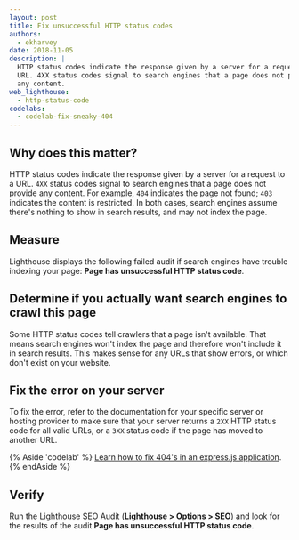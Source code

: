 ```yaml
---
layout: post
title: Fix unsuccessful HTTP status codes
authors:
  - ekharvey
date: 2018-11-05
description: |
  HTTP status codes indicate the response given by a server for a request to a
  URL. 4XX status codes signal to search engines that a page does not provide
  any content.
web_lighthouse:
  - http-status-code
codelabs:
  - codelab-fix-sneaky-404
---
```


## Why does this matter?

HTTP status codes indicate the response given by a server for a request to a
URL. `4XX` status codes signal to search engines that a page does not provide
any content. For example, `404` indicates the page not found; `403` indicates
the content is restricted. In both cases, search engines assume there's nothing
to show in search results, and may not index the page.

## Measure

Lighthouse displays the following failed audit if search engines have trouble
indexing your page: **Page has unsuccessful HTTP status code**.

## Determine if you actually want search engines to crawl this page

Some HTTP status codes tell crawlers that a page isn't available. That means
search engines won't index the page and therefore won't include it in search
results. This makes sense for any URLs that show errors, or which don't exist on
your website.

## Fix the error on your server

To fix the error, refer to the documentation for your specific server or hosting
provider to make sure that your server returns a `2XX` HTTP status code for all
valid URLs, or a `3XX` status code if the page has moved to another URL.

{% Aside 'codelab' %}
[Learn how to fix 404's in an express.js application](/codelab-fix-sneaky-404).
{% endAside %}

## Verify

Run the Lighthouse SEO Audit (**Lighthouse > Options > SEO**) and look for the
results of the audit **Page has unsuccessful HTTP status code**.
